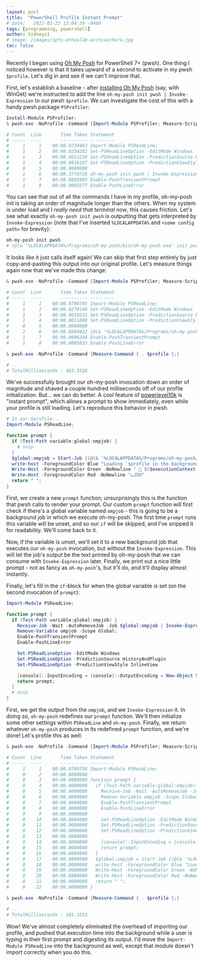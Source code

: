 ```yaml
---
layout: post
title:  "PowerShell Profile Instant Prompt"
# date:   2022-03-23 13:04:39 -0400
tags: [programming, powershell]
author: Sidneys1
# image: /images/ipfs-ethoslab-archive/hero.jpg
toc: false
---
```


Recently I began using [Oh My Posh](https://ohmyposh.dev/) for PowerShell 7+ (pwsh). One thing I noticed however is that
it takes upward of a second to activate in my pwsh `$profile`. Let's dig in and see if we can't improve that.

<!--more-->

First, let's establish a baseline - after [installing Oh My Posh](https://ohmyposh.dev/docs/installation/windows) (say,
with WinGet) we're instructed to add the line `oh-my-posh init pwsh | Invoke-Expression` to our pwsh `$profile`. We can
investigate the cost of this with a handy pwsh package `PSProfiler`:

```powershell
Install-Module PSProfiler;
& pwsh.exe -NoProfile -Command {Import-Module PSProfiler; Measure-Script $profile;}

# Count  Line       Time Taken Statement
# -----  ----       ---------- ---------
#     1     1    00:00.0734463 Import-Module PSReadLine;
#     1     2    00:00.0234282 Set-PSReadLineOption -EditMode Windows
#     1     3    00:00.0011258 Set-PSReadLineOption -PredictionSource HistoryAndPlugin
#     1     4    00:00.0016107 Set-PSReadLineOption -PredictionViewStyle InlineView
#     0     5    00:00.0000000
#     1     6    00:00.3770726 oh-my-posh init pwsh | Invoke-Expression
#     1     7    00:00.0005995 Enable-PoshTransientPrompt
#     1     8    00:00.0005577 Enable-PoshLineError
```

You can see that out of all the commands I have in my profile, oh-my-posh init is taking an order of magnitude longer
than the others. When my system is under load and I _really need that terminal now_, this causes friction. Let's see
what exactly `oh-my-posh init pwsh` is outputting that gets interpreted by `Invoke-Expression` (note that I've inserted
`%LOCALAPPDATA%` and `<some config path>` for brevity):

```powershell
oh-my-posh init pwsh
# (@(& '%LOCALAPPDATA%/Programs/oh-my-posh/bin/oh-my-posh.exe' init pwsh --config='<some config path>' --print) -join "`n") | Invoke-Expression
```

It looks like it just calls itself again! We can skip that first step entirely by just copy-and-pasting this output into
our original profile. Let's measure things again now that we've made this change:

```powershell
& pwsh.exe -NoProfile -Command {Import-Module PSProfiler; Measure-Script $profile;}

# Count  Line       Time Taken Statement
# -----  ----       ---------- ---------
#     1     1    00:00.0790705 Import-Module PSReadLine;
#     1     2    00:00.0279149 Set-PSReadLineOption -EditMode Windows
#     1     3    00:00.0010231 Set-PSReadLineOption -PredictionSource HistoryAndPlugin
#     1     4    00:00.0011608 Set-PSReadLineOption -PredictionViewStyle InlineView
#     0     5    00:00.0000000
#     2     6    00:00.0694422 (@(& '%LOCALAPPDATA%/Programs/oh-my-posh init pwsh ...
#     1     7    00:00.0006244 Enable-PoshTransientPrompt
#     1     8    00:00.0005833 Enable-PoshLineError

& pwsh.exe -NoProfile -Command {Measure-Command { . $profile };}

# ...
# TotalMilliseconds : 463.3328
```

We've successfully brought our oh-my-posh invocation down an order of magnitude and shaved a couple hundred milliseconds
off of our profile initialization. But... we can do better. A cool feature of
[powerlevel10k](https://github.com/romkatv/powerlevel10k) is "instant prompt", which allows a prompt to show
immediately, even while your profile is still loading. Let's reproduce this behavior in pwsh.

```powershell
# In our $profile...
Import-Module PSReadLine;

function prompt {
  if (Test-Path variable:global:ompjob) {
    # snip
  }
  $global:ompjob = Start-Job {(@(& '%LOCALAPPDATA%/Programs/oh-my-posh/bin/oh-my-posh.exe' init pwsh --config='<some config path>' --print) -join "`n")};
  write-host -ForegroundColor Blue "Loading `$profile in the background..."
  Write-Host -ForegroundColor Green -NoNewline "  $($executionContext.SessionState.Path.CurrentLocation) ".replace($HOME, '~');
  Write-Host -ForegroundColor Red -NoNewline "ᓚᘏᗢ"
  return " ";
}
```

First, we create a new `prompt` function; unsurprisingly this is the function that pwsh calls to render your prompt. Our
custom `prompt` function will first check if there's a global variable named `ompjob` - this is going to be a background
job in which we execute oh-my-posh. The first time `prompt` runs this variable will be unset, and so our `if` will be
skipped, and I've snipped it for readability. We'll come back to it.

Now, if the variable is unset, we'll set it to a new background job that executes our `oh-my-posh` invocation, but
without the `Invoke-Expression`. This will let the job's output be the text printed by oh-my-posh that we can consume
with `Invoke-Expression` later. Finally, we print out a nice little prompt - not as fancy as `oh-my-posh`'s, but it'll
do, _and_ it'll display almost instantly.

Finally, let's fill in the `if`-block for when the global variable _is_ set (on the second invocation of `prompt`):

```powershell
Import-Module PSReadLine;

function prompt {
  if (Test-Path variable:global:ompjob) {
    Receive-Job -Wait -AutoRemoveJob -Job $global:ompjob | Invoke-Expression;
    Remove-Variable ompjob -Scope Global;
    Enable-PoshTransientPrompt
    Enable-PoshLineError

    Set-PSReadLineOption -EditMode Windows
    Set-PSReadLineOption -PredictionSource HistoryAndPlugin
    Set-PSReadLineOption -PredictionViewStyle InlineView

    [console]::InputEncoding = [console]::OutputEncoding = New-Object System.Text.UTF8Encoding
    return prompt;
  }
  # snip
}
```

First, we get the output from the `ompjob`, and we `Invoke-Expression` it. In doing so, `oh-my-posh` redefines our
`prompt` function. We'll then initialize some other settings within `PSReadLine` and `oh-my-posh`. Finally, we return
whatever `oh-my-posh` produces in its redefined `prompt` function, and we're done! Let's profile this as well:

```powershell
& pwsh.exe -NoProfile -Command {Import-Module PSProfiler; Measure-Script $profile;}

# Count  Line       Time Taken Statement
# -----  ----       ---------- ---------
#     1     1    00:00.0789758 Import-Module PSReadLine;
#     0     2    00:00.0000000
#     0     3    00:00.0000000 function prompt {
#     0     4    00:00.0000000   if (Test-Path variable:global:ompjob) {
#     0     5    00:00.0000000     Receive-Job -Wait -AutoRemoveJob -Job $global:ompjob | Invoke-Expression;
#     0     6    00:00.0000000     Remove-Variable ompjob -Scope Global;
#     0     7    00:00.0000000     Enable-PoshTransientPrompt
#     0     8    00:00.0000000     Enable-PoshLineError
#     0     9    00:00.0000000
#     0    10    00:00.0000000     Set-PSReadLineOption -EditMode Windows
#     0    11    00:00.0000000     Set-PSReadLineOption -PredictionSource HistoryAndPlugin
#     0    12    00:00.0000000     Set-PSReadLineOption -PredictionViewStyle InlineView
#     0    13    00:00.0000000
#     0    14    00:00.0000000     [console]::InputEncoding = [console]::OutputEncoding = New-Object System.Text.UTF8Encoding
#     0    15    00:00.0000000     return prompt;
#     0    16    00:00.0000000   }
#     0    17    00:00.0000000   $global:ompjob = Start-Job {(@(& '%LOCALAPPDATA%/Programs/oh-my-posh/bin/oh-my-posh.exe' init pwsh ...
#     0    18    00:00.0000000   write-host -ForegroundColor Blue "Loading `$profile in the background..."
#     0    19    00:00.0000000   Write-Host -ForegroundColor Green -NoNewline "  $($executionContext.SessionState.Path.CurrentLocation) ".replace($HOME, '~');
#     0    20    00:00.0000000   Write-Host -ForegroundColor Red -NoNewline "ᓚᘏᗢ"
#     0    21    00:00.0000000   return " ";
#     0    22    00:00.0000000 }

& pwsh.exe -NoProfile -Command {Measure-Command { . $profile };}

# ...
# TotalMilliseconds : 101.5553
```

Wow! We've almost completely eliminated the overhead of importing our profile, and pushed that execution time into the
background while a user is typing in their first prompt and digesting its output. I'd move the
`Import-Module PSReadLine` into the background as well, except that module doesn't import correctly when you do this.
